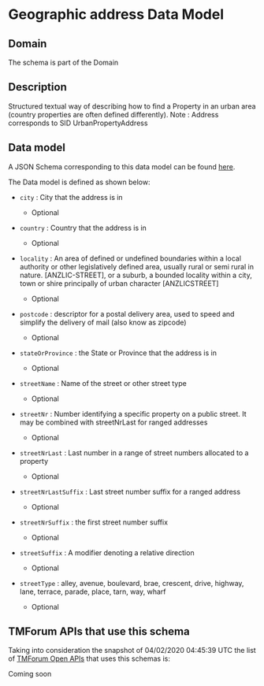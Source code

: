 # Geographic address Data Model

## Domain

The  schema is part of the  Domain

## Description

Structured textual way of describing how to find a Property in an urban area (country properties are often defined differently).
Note : Address corresponds to SID UrbanPropertyAddress

## Data model

A JSON Schema corresponding to this data model can be found
[here](https://github.com/tmforum-rand/schemas/blob/candidates/Common/GeographicAddress.schema.json).

The Data model is defined as shown below:
- `city` : City that the address is in

  - Optional

- `country` : Country that the address is in

  - Optional

- `locality` : An area of defined or undefined boundaries within a local authority or other legislatively defined area, usually rural or semi rural in nature. [ANZLIC-STREET], or a suburb, a bounded locality within a city, town or shire principally of urban character [ANZLICSTREET]

  - Optional

- `postcode` : descriptor for a postal delivery area, used to speed and simplify the delivery of mail (also know as zipcode)

  - Optional

- `stateOrProvince` : the State or Province that the address is in

  - Optional

- `streetName` : Name of the street or other street type

  - Optional

- `streetNr` : Number identifying a specific property on a public street. It may be combined with streetNrLast for ranged addresses

  - Optional

- `streetNrLast` : Last number in a range of street numbers allocated to a property

  - Optional

- `streetNrLastSuffix` : Last street number suffix for a ranged address

  - Optional

- `streetNrSuffix` : the first street number suffix

  - Optional

- `streetSuffix` : A modifier denoting a relative direction

  - Optional

- `streetType` : alley, avenue, boulevard, brae, crescent, drive, highway, lane, terrace, parade, place, tarn, way, wharf 

  - Optional





## TMForum APIs that use this schema

Taking into consideration the snapshot of 04/02/2020 04:45:39 UTC the list of [TMForum Open APIs](https://www.tmforum.org/open-apis/) that uses this schemas is:

Coming soon